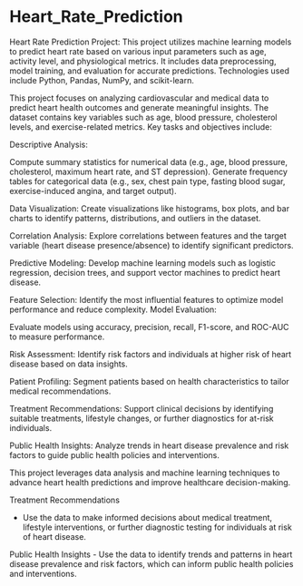 # Heart_Rate_Prediction
Heart Rate Prediction Project: This project utilizes machine learning models to predict heart rate based on various input parameters such as age, activity level, and physiological metrics. It includes data preprocessing, model training, and evaluation for accurate predictions. Technologies used include Python, Pandas, NumPy, and scikit-learn.

This project focuses on analyzing cardiovascular and medical data to predict heart health outcomes and generate meaningful insights. The dataset contains key variables such as age, blood pressure, cholesterol levels, and exercise-related metrics. Key tasks and objectives include:

Descriptive Analysis:

Compute summary statistics for numerical data (e.g., age, blood pressure, cholesterol, maximum heart rate, and ST depression).
Generate frequency tables for categorical data (e.g., sex, chest pain type, fasting blood sugar, exercise-induced angina, and target output).

Data Visualization:
Create visualizations like histograms, box plots, and bar charts to identify patterns, distributions, and outliers in the dataset.

Correlation Analysis:
Explore correlations between features and the target variable (heart disease presence/absence) to identify significant predictors.

Predictive Modeling:
Develop machine learning models such as logistic regression, decision trees, and support vector machines to predict heart disease.

Feature Selection:
Identify the most influential features to optimize model performance and reduce complexity.
Model Evaluation:

Evaluate models using accuracy, precision, recall, F1-score, and ROC-AUC to measure performance.

Risk Assessment:
Identify risk factors and individuals at higher risk of heart disease based on data insights.

Patient Profiling:
Segment patients based on health characteristics to tailor medical recommendations.

Treatment Recommendations:
Support clinical decisions by identifying suitable treatments, lifestyle changes, or further diagnostics for at-risk individuals.

Public Health Insights:
Analyze trends in heart disease prevalence and risk factors to guide public health policies and interventions.

This project leverages data analysis and machine learning techniques to advance heart health predictions and improve healthcare decision-making.



Treatment Recommendations
   - Use the data to make informed decisions about medical treatment, lifestyle interventions, or further diagnostic testing for individuals at risk of heart disease.

Public Health Insights
    - Use the data to identify trends and patterns in heart disease prevalence and risk factors, which can inform public health policies and interventions.
